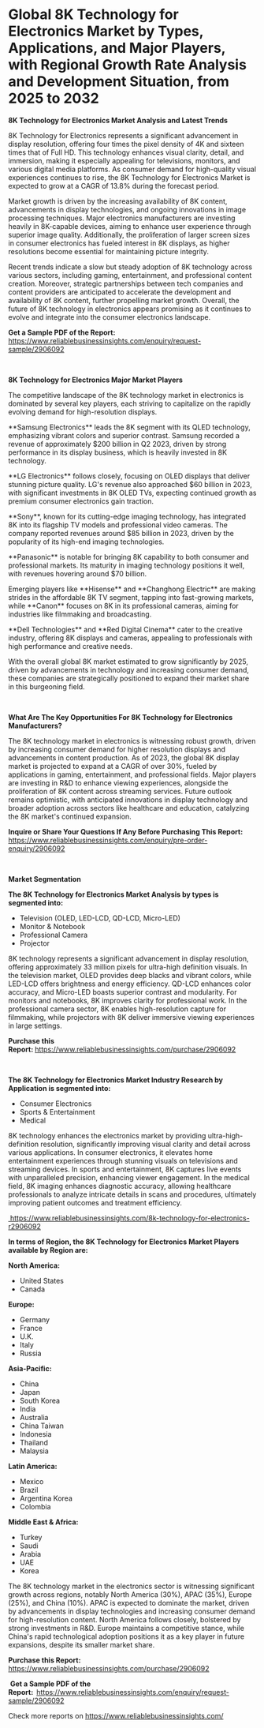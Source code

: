 <p><h1>Global 8K Technology for Electronics Market by Types, Applications, and Major Players, with Regional Growth Rate Analysis and Development Situation, from 2025 to 2032</h1></p><p><strong>8K Technology for Electronics Market Analysis and Latest Trends</strong></p>
<p><p>8K Technology for Electronics represents a significant advancement in display resolution, offering four times the pixel density of 4K and sixteen times that of Full HD. This technology enhances visual clarity, detail, and immersion, making it especially appealing for televisions, monitors, and various digital media platforms. As consumer demand for high-quality visual experiences continues to rise, the 8K Technology for Electronics Market is expected to grow at a CAGR of 13.8% during the forecast period.</p><p>Market growth is driven by the increasing availability of 8K content, advancements in display technologies, and ongoing innovations in image processing techniques. Major electronics manufacturers are investing heavily in 8K-capable devices, aiming to enhance user experience through superior image quality. Additionally, the proliferation of larger screen sizes in consumer electronics has fueled interest in 8K displays, as higher resolutions become essential for maintaining picture integrity.</p><p>Recent trends indicate a slow but steady adoption of 8K technology across various sectors, including gaming, entertainment, and professional content creation. Moreover, strategic partnerships between tech companies and content providers are anticipated to accelerate the development and availability of 8K content, further propelling market growth. Overall, the future of 8K technology in electronics appears promising as it continues to evolve and integrate into the consumer electronics landscape.</p></p>
<p><strong>Get a Sample PDF of the Report:&nbsp;</strong> <a href="https://www.reliablebusinessinsights.com/enquiry/request-sample/2906092?utm_campaign=3086&utm_medium=2&utm_source=Github&utm_content=ia&utm_term=12032025&utm_id=8k-technology-for-electronics">https://www.reliablebusinessinsights.com/enquiry/request-sample/2906092</a></p>
<p>&nbsp;</p>
<p><strong>8K Technology for Electronics Major Market Players</strong></p>
<p><p>The competitive landscape of the 8K technology market in electronics is dominated by several key players, each striving to capitalize on the rapidly evolving demand for high-resolution displays. </p><p>**Samsung Electronics** leads the 8K segment with its QLED technology, emphasizing vibrant colors and superior contrast. Samsung recorded a revenue of approximately $200 billion in Q2 2023, driven by strong performance in its display business, which is heavily invested in 8K technology. </p><p>**LG Electronics** follows closely, focusing on OLED displays that deliver stunning picture quality. LG's revenue also approached $60 billion in 2023, with significant investments in 8K OLED TVs, expecting continued growth as premium consumer electronics gain traction.</p><p>**Sony**, known for its cutting-edge imaging technology, has integrated 8K into its flagship TV models and professional video cameras. The company reported revenues around $85 billion in 2023, driven by the popularity of its high-end imaging technologies. </p><p>**Panasonic** is notable for bringing 8K capability to both consumer and professional markets. Its maturity in imaging technology positions it well, with revenues hovering around $70 billion. </p><p>Emerging players like **Hisense** and **Changhong Electric** are making strides in the affordable 8K TV segment, tapping into fast-growing markets, while **Canon** focuses on 8K in its professional cameras, aiming for industries like filmmaking and broadcasting.</p><p>**Dell Technologies** and **Red Digital Cinema** cater to the creative industry, offering 8K displays and cameras, appealing to professionals with high performance and creative needs. </p><p>With the overall global 8K market estimated to grow significantly by 2025, driven by advancements in technology and increasing consumer demand, these companies are strategically positioned to expand their market share in this burgeoning field.</p></p>
<p>&nbsp;</p>
<p><strong>What Are The Key Opportunities For 8K Technology for Electronics Manufacturers?</strong></p>
<p><p>The 8K technology market in electronics is witnessing robust growth, driven by increasing consumer demand for higher resolution displays and advancements in content production. As of 2023, the global 8K display market is projected to expand at a CAGR of over 30%, fueled by applications in gaming, entertainment, and professional fields. Major players are investing in R&D to enhance viewing experiences, alongside the proliferation of 8K content across streaming services. Future outlook remains optimistic, with anticipated innovations in display technology and broader adoption across sectors like healthcare and education, catalyzing the 8K market's continued expansion.</p></p>
<p><strong>Inquire or Share Your Questions If Any Before Purchasing This Report:</strong> <a href="https://www.reliablebusinessinsights.com/enquiry/pre-order-enquiry/2906092?utm_campaign=3086&utm_medium=2&utm_source=Github&utm_content=ia&utm_term=12032025&utm_id=8k-technology-for-electronics">https://www.reliablebusinessinsights.com/enquiry/pre-order-enquiry/2906092</a></p>
<p>&nbsp;</p>
<p><strong>Market Segmentation</strong></p>
<p><strong>The 8K Technology for Electronics Market Analysis by types is segmented into:</strong></p>
<p><ul><li>Television (OLED, LED-LCD, QD-LCD, Micro-LED)</li><li>Monitor & Notebook</li><li>Professional Camera</li><li>Projector</li></ul></p>
<p><p>8K technology represents a significant advancement in display resolution, offering approximately 33 million pixels for ultra-high definition visuals. In the television market, OLED provides deep blacks and vibrant colors, while LED-LCD offers brightness and energy efficiency. QD-LCD enhances color accuracy, and Micro-LED boasts superior contrast and modularity. For monitors and notebooks, 8K improves clarity for professional work. In the professional camera sector, 8K enables high-resolution capture for filmmaking, while projectors with 8K deliver immersive viewing experiences in large settings.</p></p>
<p><strong>Purchase this Report:&nbsp;</strong><a href="https://www.reliablebusinessinsights.com/purchase/2906092?utm_campaign=3086&utm_medium=2&utm_source=Github&utm_content=ia&utm_term=12032025&utm_id=8k-technology-for-electronics">https://www.reliablebusinessinsights.com/purchase/2906092</a></p>
<p>&nbsp;</p>
<p><strong>The 8K Technology for Electronics Market Industry Research by Application is segmented into:</strong></p>
<p><ul><li>Consumer Electronics</li><li>Sports & Entertainment</li><li>Medical</li></ul></p>
<p><p>8K technology enhances the electronics market by providing ultra-high-definition resolution, significantly improving visual clarity and detail across various applications. In consumer electronics, it elevates home entertainment experiences through stunning visuals on televisions and streaming devices. In sports and entertainment, 8K captures live events with unparalleled precision, enhancing viewer engagement. In the medical field, 8K imaging enhances diagnostic accuracy, allowing healthcare professionals to analyze intricate details in scans and procedures, ultimately improving patient outcomes and treatment efficiency.</p></p>
<p><a href="https://www.reliablebusinessinsights.com/8k-technology-for-electronics-r2906092?utm_campaign=3086&utm_medium=2&utm_source=Github&utm_content=ia&utm_term=12032025&utm_id=8k-technology-for-electronics">&nbsp;https://www.reliablebusinessinsights.com/8k-technology-for-electronics-r2906092</a></p>
<p><strong>In terms of Region, the 8K Technology for Electronics Market Players available by Region are:</strong></p>
<p>
    <p> <strong> North America: </strong>
        <ul>
            <li>United States</li>
            <li>Canada</li>
        </ul>
        </p> 
    <p> <strong> Europe: </strong>
        <ul>
            <li>Germany</li>
            <li>France</li>
            <li>U.K.</li>
            <li>Italy</li>
            <li>Russia</li>
        </ul>
        </p> 
    <p> <strong> Asia-Pacific: </strong>
        <ul>
            <li>China</li>
            <li>Japan</li>
            <li>South Korea</li>
            <li>India</li>
            <li>Australia</li>
            <li>China Taiwan</li>
            <li>Indonesia</li>
            <li>Thailand</li>
            <li>Malaysia</li>
        </ul>
        </p> 
    <p> <strong> Latin America: </strong>
        <ul>
            <li>Mexico</li>
            <li>Brazil</li>
            <li>Argentina Korea</li>
            <li>Colombia</li>
        </ul>
        </p> 
    <p> <strong> Middle East & Africa: </strong>
        <ul>
            <li>Turkey</li>
            <li>Saudi</li>
            <li>Arabia</li>
            <li>UAE</li>
            <li>Korea</li>
        </ul>
    </p>
    </p>
<p><p>The 8K technology market in the electronics sector is witnessing significant growth across regions, notably North America (30%), APAC (35%), Europe (25%), and China (10%). APAC is expected to dominate the market, driven by advancements in display technologies and increasing consumer demand for high-resolution content. North America follows closely, bolstered by strong investments in R&D. Europe maintains a competitive stance, while China's rapid technological adoption positions it as a key player in future expansions, despite its smaller market share.</p></p>
<p><strong>Purchase this Report: </strong><a href="https://www.reliablebusinessinsights.com/purchase/2906092?utm_campaign=3086&utm_medium=2&utm_source=Github&utm_content=ia&utm_term=12032025&utm_id=8k-technology-for-electronics">https://www.reliablebusinessinsights.com/purchase/2906092</a></p>
<p>&nbsp;<strong>Get a Sample PDF of the Report:&nbsp;&nbsp;</strong><a href="https://www.reliablebusinessinsights.com/enquiry/request-sample/2906092?utm_campaign=3086&utm_medium=2&utm_source=Github&utm_content=ia&utm_term=12032025&utm_id=8k-technology-for-electronics">https://www.reliablebusinessinsights.com/enquiry/request-sample/2906092</a></p>
<p><strong></strong></p>
<p>Check more reports on <a href="https://www.reliablebusinessinsights.com/?utm_campaign=3086&utm_medium=2&utm_source=Github&utm_content=ia&utm_term=12032025&utm_id=8k-technology-for-electronics">https://www.reliablebusinessinsights.com/</a></p>